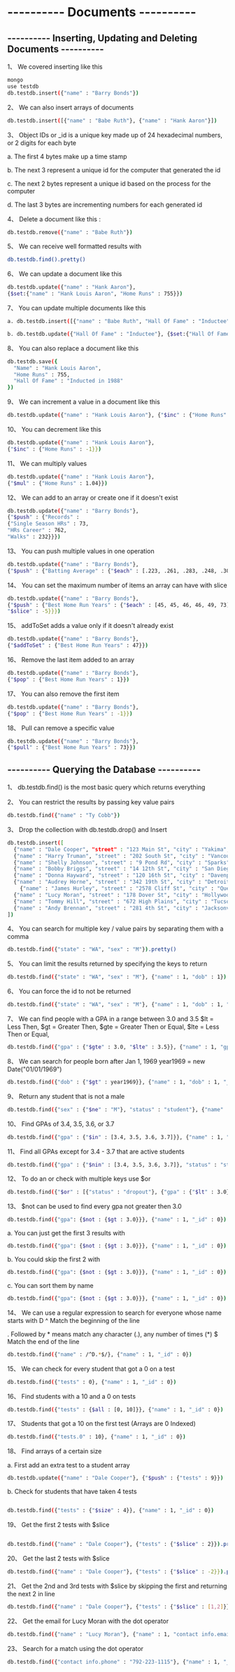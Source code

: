 # ---------- Documents ----------

## ---------- Inserting, Updating and Deleting Documents ----------

1、 We covered inserting like this

```bash
mongo
use testdb
db.testdb.insert({"name" : "Barry Bonds"})
```

2、 We can also insert arrays of documents

```bash
db.testdb.insert([{"name" : "Babe Ruth"}, {"name" : "Hank Aaron"}])
```

3、 Object IDs or _id is a unique key made up of 24 hexadecimal numbers, or 2 digits for each byte

a. The first 4 bytes make up a time stamp

b. The next 3 represent a unique id for the computer that generated the id

c. The next 2 bytes represent a unique id based on the process for the computer

d. The last 3 bytes are incrementing numbers for each generated id

4、 Delete a document like this :

```bash
db.testdb.remove({"name" : "Babe Ruth"})
```

5、 We can receive well formatted results with

```bash
db.testdb.find().pretty()
```

6、 We can update a document like this

```bash
db.testdb.update({"name" : "Hank Aaron"},
{$set:{"name" : "Hank Louis Aaron", "Home Runs" : 755}})
```

7、 You can update multiple documents like this

```bash
a. db.testdb.insert([{"name" : "Babe Ruth", "Hall Of Fame" : "Inductee"}, {"name" : "Ty Cobb", "Hall Of Fame" : "Inductee"}, {"name" : "Walter Johnson", "Hall Of Fame" : "Inductee"}, {"name" : "Christy Mathewson", "Hall Of Fame" : "Inductee"}, {"name" : "Honus Wagner", "Hall Of Fame" : "Inductee"}])

b. db.testdb.update({"Hall Of Fame" : "Inductee"}, {$set:{"Hall Of Fame" : "Inducted in 1936"}}, {multi:true})
```

8、 You can also replace a document like this

```bash
db.testdb.save({
  "Name" : "Hank Louis Aaron",
  "Home Runs" : 755,
  "Hall Of Fame" : "Inducted in 1988"
})
```

9、 We can increment a value in a document like this

```bash
db.testdb.update({"name" : "Hank Louis Aaron"}, {"$inc" : {"Home Runs" : 1}})
```

10、 You can decrement like this

```bash
db.testdb.update({"name" : "Hank Louis Aaron"},
{"$inc" : {"Home Runs" : -1}})
```

11、 We can multiply values

```bash
db.testdb.update({"name" : "Hank Louis Aaron"},
{"$mul" : {"Home Runs" : 1.04}})
```

12、 We can add to an array or create one if it doesn't exist

```bash
db.testdb.update({"name" : "Barry Bonds"},
{"$push" : {"Records" :
{"Single Season HRs" : 73,
"HRs Career" : 762,
"Walks" : 232}}})
```

13、 You can push multiple values in one operation

```bash
db.testdb.update({"name" : "Barry Bonds"},
{"$push" : {"Batting Average" : {"$each" : [.223, .261, .283, .248, .301]}}})
```

14、 You can set the maximum number of items an array can have with slice

```bash
db.testdb.update({"name" : "Barry Bonds"},
{"$push" : {"Best Home Run Years" : {"$each" : [45, 45, 46, 46, 49, 73],
"$slice" : -5}}})
```

15、 addToSet adds a value only if it doesn't already exist

```bash
db.testdb.update({"name" : "Barry Bonds"},
{"$addToSet" : {"Best Home Run Years" : 47}})
```

16、 Remove the last item added to an array

```bash
db.testdb.update({"name" : "Barry Bonds"},
{"$pop" : {"Best Home Run Years" : 1}})
```

17、 You can also remove the first item

```bash
db.testdb.update({"name" : "Barry Bonds"},
{"$pop" : {"Best Home Run Years" : -1}})
```

18、 Pull can remove a specific value

```bash
db.testdb.update({"name" : "Barry Bonds"},
{"$pull" : {"Best Home Run Years" : 73}})
```

## ---------- Querying the Database ---------- 

1、 db.testdb.find() is the most basic query which returns everything

2、 You can restrict the results by passing key value pairs

```bash
db.testdb.find({"name" : "Ty Cobb"})
```

3、 Drop the collection with db.testdb.drop() and Insert

```bash
db.testdb.insert([
  {"name" : "Dale Cooper", "street" : "123 Main St", "city" : "Yakima", "state" : "WA", "dob" : new Date(1959, 2, 22), "sex" : "M", "gpa" : 3.5, "status" : "student", "tests" : [10, 9, 8], "contact info" : {"email" : "dc@aol.com", "phone" : "792-223-8901"}}, 
  {"name" : "Harry Truman", "street" : "202 South St", "city" : "Vancouver", "state" : "WA", "dob" : new Date(1946, 1, 24), "sex" : "M", "gpa" : 3.4, "status" : "student", "tests" : [8, 9, 8], "contact info" : {"email" : "ht@aol.com", "phone" : "792-223-9810"}},
  {"name" : "Shelly Johnson", "street" : "9 Pond Rd", "city" : "Sparks", "state" : "NV", "dob" : new Date(1970, 12, 12), "sex" : "F", "gpa" : 2.9, "status" : "dropout", "tests" : [10, 8, 0], "contact info" : {"email" : "sj@aol.com", "phone" : "792-223-6734"}},
  {"name" : "Bobby Briggs", "street" : "14 12th St", "city" : "San Diego", "state" : "CA", "dob" : new Date(1967, 5, 24), "sex" : "M", "gpa" : 2.0, "status" : "student", "tests" : [5, 4, 6], "contact info" : {"email" : "bb@aol.com", "phone" : "792-223-6178"}},
  {"name" : "Donna Hayward", "street" : "120 16th St", "city" : "Davenport", "state" : "IA", "dob" : new Date(1970, 3, 24), "sex" : "F", "gpa" : 3.7, "status" : "student", "tests" : [10, 8, 8], "contact info" : {"email" : "dh@aol.com", "phone" : "792-223-2001"}},
  {"name" : "Audrey Horne", "street" : "342 19th St", "city" : "Detroit", "state" : "MI", "dob" : new Date(1965, 2, 1), "sex" : "F", "gpa" : 3.0, "status" : "student", "tests" : [9, 9, 8], "contact info" : {"email" : "ah@aol.com", "phone" : "792-223-2002"}},
    {"name" : "James Hurley", "street" : "2578 Cliff St", "city" : "Queens", "state" : "NY", "dob" : new Date(1967, 1, 2), "sex" : "M", "gpa" : 2.9, "status" : "dropout", "tests" : [8, 9, 0], "contact info" : {"email" : "jh@aol.com", "phone" : "792-223-1890"}},
  {"name" : "Lucy Moran", "street" : "178 Dover St", "city" : "Hollywood", "state" : "CA", "dob" : new Date(1954, 11, 27), "sex" : "F", "gpa" : 3.0, "status" : "student", "tests" : [9, 9, 8], "contact info" : {"email" : "lm@aol.com", "phone" : "792-223-9678"}},
  {"name" : "Tommy Hill", "street" : "672 High Plains", "city" : "Tucson", "state" : "AZ", "dob" : new Date(1951, 12, 21), "sex" : "M", "gpa" : 3.7, "status" : "student", "tests" : [10, 9, 9], "contact info" : {"email" : "th@aol.com", "phone" : "792-223-1115"}},
  {"name" : "Andy Brennan", "street" : "281 4th St", "city" : "Jacksonville", "state" : "NC", "dob" : new Date(1960, 12, 27), "sex" : "M", "gpa" : 2.5, "status" : "student", "tests" : [7, 9, 8], "contact info" : {"email" : "ab@aol.com", "phone" : "792-223-8902"}}
])
```

4、 You can search for multiple key / value pairs by separating them with a comma

```bash
db.testdb.find({"state" : "WA", "sex" : "M"}).pretty()
```

5、 You can limit the results returned by specifying the keys to return

```bash
db.testdb.find({"state" : "WA", "sex" : "M"}, {"name" : 1, "dob" : 1})
```

6、 You can force the id to not be returned

```bash
db.testdb.find({"state" : "WA", "sex" : "M"}, {"name" : 1, "dob" : 1, "_id" : 0})
```

7、 We can find people with a GPA in a range between 3.0 and 3.5
$lt = Less Then, $gt = Greater Then, $gte = Greater Then or Equal,
$lte = Less Then or Equal,

```bash
db.testdb.find({"gpa" : {"$gte" : 3.0, "$lte" : 3.5}}, {"name" : 1, "gpa" : 1, "_id" : 0})
```

8、 We can search for people born after Jan 1, 1969
year1969 = new Date("01/01/1969")

```bash
db.testdb.find({"dob" : {"$gt" : year1969}}, {"name" : 1, "dob" : 1, "_id" : 0})
```

9、 Return any student that is not a male

```bash
db.testdb.find({"sex" : {"$ne" : "M"}, "status" : "student"}, {"name" : 1, "_id" : 0})
```

10、 Find GPAs of 3.4, 3.5, 3.6, or 3.7

```bash
db.testdb.find({"gpa" : {"$in" : [3.4, 3.5, 3.6, 3.7]}}, {"name" : 1, "_id" : 0})
```

11、 Find all GPAs except for 3.4 - 3.7 that are active students

```bash
db.testdb.find({"gpa" : {"$nin" : [3.4, 3.5, 3.6, 3.7]}, "status" : "student"}, {"name" : 1, "_id" : 0})
```

12、 To do an or check with multiple keys use $or

```bash
db.testdb.find({"$or" : [{"status" : "dropout"}, {"gpa" : {"$lt" : 3.0}}]}, {"name" : 1, "_id" : 0})
```

13、 $not can be used to find every gpa not greater then 3.0

```bash
db.testdb.find({"gpa": {$not : {$gt : 3.0}}}, {"name" : 1, "_id" : 0})
```

a. You can just get the first 3 results with

```bash
db.testdb.find({"gpa": {$not : {$gt : 3.0}}}, {"name" : 1, "_id" : 0}).limit(3)
```

b. You could skip the first 2 with

```bash
db.testdb.find({"gpa": {$not : {$gt : 3.0}}}, {"name" : 1, "_id" : 0}).skip(2)
```

c. You can sort them by name

```bash
db.testdb.find({"gpa": {$not : {$gt : 3.0}}}, {"name" : 1, "_id" : 0}).sort({"name" : 1})
```

14、 We can use a regular expression to search for everyone whose name starts with D
^ Match the beginning of the line

. Followed by * means match any character (.), any number of times (*)
$ Match the end of the line

```bash
db.testdb.find({"name" : /^D.*$/}, {"name" : 1, "_id" : 0})
```

15、 We can check for every student that got a 0 on a test

```bash
db.testdb.find({"tests" : 0}, {"name" : 1, "_id" : 0})
```

16、 Find students with a 10 and a 0 on tests

```bash
db.testdb.find({"tests" : {$all : [0, 10]}}, {"name" : 1, "_id" : 0})
```

17、 Students that got a 10 on the first test (Arrays are 0 Indexed)

```bash
db.testdb.find({"tests.0" : 10}, {"name" : 1, "_id" : 0})
```

18、 Find arrays of a certain size

a. First add an extra test to a student array

```bash
db.testdb.update({"name" : "Dale Cooper"}, {"$push" : {"tests" : 9}})
```

b. Check for students that have taken 4 tests

```bash

db.testdb.find({"tests" : {"$size" : 4}}, {"name" : 1, "_id" : 0})
```

19、 Get the first 2 tests with $slice

```bash

db.testdb.find({"name" : "Dale Cooper"}, {"tests" : {"$slice" : 2}}).pretty()
```

20、 Get the last 2 tests with $slice

```bash
db.testdb.find({"name" : "Dale Cooper"}, {"tests" : {"$slice" : -2}}).pretty()
```

21、 Get the 2nd and 3rd tests with $slice by skipping the first and returning the next 2 in line

```bash
db.testdb.find({"name" : "Dale Cooper"}, {"tests" : {"$slice" : [1,2]}}).pretty()
```

22、 Get the email for Lucy Moran with the dot operator

```bash
db.testdb.find({"name" : "Lucy Moran"}, {"name" : 1, "contact info.email" : 1, "_id" : 0})
```

23、 Search for a match using the dot operator

```bash
db.testdb.find({"contact info.phone" : "792-223-1115"}, {"name" : 1, "_id" : 0})
```
